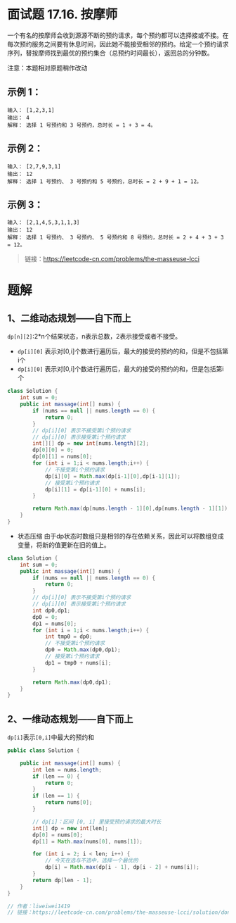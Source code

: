 # 面试题 17.16. 按摩师
一个有名的按摩师会收到源源不断的预约请求，每个预约都可以选择接或不接。在每次预约服务之间要有休息时间，因此她不能接受相邻的预约。给定一个预约请求序列，替按摩师找到最优的预约集合（总预约时间最长），返回总的分钟数。

注意：本题相对原题稍作改动

## 示例 1：
```
输入： [1,2,3,1]
输出： 4
解释： 选择 1 号预约和 3 号预约，总时长 = 1 + 3 = 4。
```
## 示例 2：
```
输入： [2,7,9,3,1]
输出： 12
解释： 选择 1 号预约、 3 号预约和 5 号预约，总时长 = 2 + 9 + 1 = 12。
```
## 示例 3：
```
输入： [2,1,4,5,3,1,1,3]
输出： 12
解释： 选择 1 号预约、 3 号预约、 5 号预约和 8 号预约，总时长 = 2 + 4 + 3 + 3 = 12。
```
> 链接：https://leetcode-cn.com/problems/the-masseuse-lcci

# 题解
## 1、二维动态规划——自下而上
`dp[n][2]`:2*n个结果状态，n表示总数，2表示接受或者不接受。
- `dp[i][0]` 表示对[0,i]个数进行遍历后，最大的接受的预约的和，但是不包括第i个
- `dp[i][0]` 表示对[0,i]个数进行遍历后，最大的接受的预约的和，但是包括第i个
```Java
class Solution {
    int sum = 0;
    public int massage(int[] nums) {
        if (nums == null || nums.length == 0) {
            return 0;
        }
        // dp[i][0] 表示不接受第i个预约请求
        // dp[i][0] 表示接受第i个预约请求
        int[][] dp = new int[nums.length][2];
        dp[0][0] = 0;
        dp[0][1] = nums[0];
        for (int i = 1;i < nums.length;i++) {
            // 不接受第i个预约请求
            dp[i][0] = Math.max(dp[i-1][0],dp[i-1][1]);
            // 接受第i个预约请求
            dp[i][1] = dp[i-1][0] + nums[i];
        }

        return Math.max(dp[nums.length - 1][0],dp[nums.length - 1][1]);
    }
}
```
- 状态压缩
由于dp状态时数组只是相邻的存在依赖关系，因此可以将数组变成变量，将新的值更新在旧的值上。
```java
class Solution {
    int sum = 0;
    public int massage(int[] nums) {
        if (nums == null || nums.length == 0) {
            return 0;
        }
        // dp[i][0] 表示不接受第i个预约请求
        // dp[i][0] 表示接受第i个预约请求
        int dp0,dp1;
        dp0 = 0;
        dp1 = nums[0];
        for (int i = 1;i < nums.length;i++) {
            int tmp0 = dp0;
            // 不接受第i个预约请求
            dp0 = Math.max(dp0,dp1);
            // 接受第i个预约请求
            dp1 = tmp0 + nums[i];
        }

        return Math.max(dp0,dp1);
    }
}
```
## 2、一维动态规划——自下而上
`dp[i]`表示`[0,i]`中最大的预约和
```Java
public class Solution {

    public int massage(int[] nums) {
        int len = nums.length;
        if (len == 0) {
            return 0;
        }
        if (len == 1) {
            return nums[0];
        }

        // dp[i]：区间 [0, i] 里接受预约请求的最大时长
        int[] dp = new int[len];
        dp[0] = nums[0];
        dp[1] = Math.max(nums[0], nums[1]);

        for (int i = 2; i < len; i++) {
            // 今天在选与不选中，选择一个最优的
            dp[i] = Math.max(dp[i - 1], dp[i - 2] + nums[i]);
        }
        return dp[len - 1];
    }
}

// 作者：liweiwei1419
// 链接：https://leetcode-cn.com/problems/the-masseuse-lcci/solution/dong-tai-gui-hua-by-liweiwei1419-8/
```